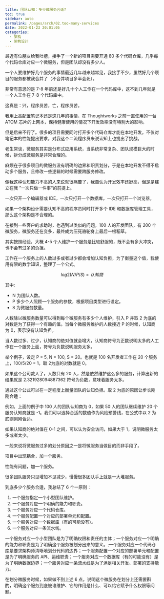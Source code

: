 ```yaml
---
title: 团队认知：多少微服务合适?
toc: true
sidebar: auto
permalink: /pages/arch/02.too-many-services
date: 2022-01-23 20:01:05
categories: 
  - 架构
  - 架构设计
---
```


最近有位朋友给我吐槽，接手了一个新的项目需要开通 80 多个代码仓库，几乎每个代码仓库对应一个微服务，但是团队却没有多少人。

一个人要维护好几个服务的事情最近几年越来越常见，我接手不少，虽然好几个项目的服务都被我合并了（不合并项目多半会死）。

非常有意思的是 7-8 年前还是好几十个人工作在一个代码库中，这不到几年就是一个人工作在 7-8 个代码库中。

这真是：兴，程序员苦，亡，程序员苦。

我用上高配置笔记本还是这几年的事情，在 Thoughtworks 之前一直使用的一台 ATOM 芯片的上网本，保持健康使用的情况下开发效率没有特别大的影响。

但是后来不行了。很多的项目需要同时打开多个代码仓库才能在本地开发。不仅对笔记本的性能提出要求，对我这个二流程序员来说认知上也提出了挑战。

老生常谈，微服务其实是分布式应用系统，当系统非常复杂、团队规模巨大的时候，拆分成微服务是非常合理的。

麻烦在于很多项目的微服务没有明确的边界和职责划分，于是在本地开发不得不启动多个服务，且修改一些逻辑的时候需要跨服务修改。

像我这种认知能力不高的人来说就很痛苦了，我自认为开发效率还挺高，但是是建立在我 ”一次只做一件事“的前提上。

一次只开一个编辑器或 IDE，一次只打开一个数据库，一次只打开一个浏览器。

如果一个架构设计需要认知不高的程序员同时打开多个 IDE 和数据库管理工具，那么这个架构是不合理的。

在接到一些客户的求助时，也遇到过类似的问题，100 人的开发团队，有 200 个微服务，微服务还在变多，最终成为压死骆驼身上最后一根稻草。

其实按照经验，大概 4-5 个人维护一个服务是比较舒服的，既不会有多大冲突，也不会有过多的负担。

工作在一个服务上的人数过多或者过少都会增加认知负担，为了衡量这个值，我使用有限的数学知识，整理了一个公式。

$$
log2(N/P/S) = 认知商
$$

其中:

- N 为团队人数。
- P 多少个人照顾一个服务的参数，根据项目类型进行设定。
- S 为微服务数量。

人数除以微服务数量可以得到每个微服务有多少个人维护，引入 P 并取 2 为底的对数是为了获得一个有趣的值。当每个微服务维护的人数接近 P 的时候，认知商为 0，表示没有认知负担。

当人数过多、过少，认知商的绝对值就会增大，认知商符号为正数说明太多的人工作在一个服务上面，符号为负数说明服务太多。

举个例子，设定 P = 5, N = 100, S = 20。也就是 100 名开发者工作在 20 个服务上，100/5/20 = 1，取 2为底的对数就是 0。

如果这个公司裁人了，人数只有 20 人，然是依然维护这么多的服务，计算出新的结果就是 2.321928094887362 符号为负数，意味着服务太多。

通过这个公式可以在一定程度上衡量团队的认知负担。取 2 为底的原因让步长刚刚合适：

例如，上面的例子中 100 人的团队认知商为 0，如果 50 人的团队继续维护 20 个服务认知商就是 -1。我们可以选择合适的数值作为风险预警线，在公式中以 2 为底则刚刚合适。

如果认知商的绝对值在 0-1 之间，可以认为安全访问，如果大于 1，说明微服务太多或者太少。 

一般来说将微服务过多的划分原因之一是将微服务当做目的而非手段了。

项目中出现耦合，加一个服务。

性能有问题，加一个服务。

很多团队服务只见增加不见减少，慢慢很多团队手上就是一大堆服务。

到底多少个服务合适，我总结了 6 个一原则：

1. 一个服务指定一个小型团队维护。
2. 一个服务对应一个明确的能力和职责。
3. 一个服务对应一个代码仓库。
4. 一个服务配置一个对应的部署单元和配置。
5. 一个服务对应一个数据库（有的可能没有）。
6. 一个服务对应一条流水线。

一个服务对应一个小型团队是为了明确权限和责任的主体；一个服务对应一个明确的能力和职责是为了明确这个服务被划分出来的意义。;一个服务对应一个代码仓库是要求架构师清晰地划分代码的边界；一个服务配置一个对应的部署单元和配置是为了明确服务的 API、运维职责；一个服务对应一个数据库（有的可能没有）是为了明确数据边界；一个服务对应一条流水线是为了满足相关开发、部署的支持能力。

在划分微服务时候，如果做不到上述 6 点，说明这个微服务在划分上还需要斟酌，明确这个服务到底被谁维护、它的作用是什么、可以给它赋予什么权限等问题。

